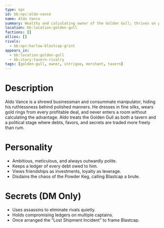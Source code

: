 ```yaml
---
type: npc
id: bb:npc:aldo-vance
name: Aldo Vance
summary: Wealthy and calculating owner of the Golden Gull; thrives on politics, secrecy, and profit.
location: bb:location:golden-gull
factions: []
allies: []
rivals:
  - bb:npc:harlow-blastcap-grint
appears_in:
  - bb:location:golden-gull
  - bb:story:tavern-rivalry
tags: [golden-gull, owner, intrigue, merchant, tavern]
---
```


# Description
Aldo Vance is a shrewd businessman and consummate manipulator, hiding his ruthlessness behind polished manners. He dresses in fine silks, wears gold rings from every profitable deal, and never enters a room without calculating the advantage. Aldo treats the Golden Gull as both a tavern and a political stage where debts, favors, and secrets are traded more freely than rum.

# Personality
- Ambitious, meticulous, and always outwardly polite.  
- Keeps a ledger of every debt owed to him.  
- Views friendships as investments, loyalty as leverage.  
- Disdains the chaos of the Powder Keg, calling Blastcap a brute.  

# Secrets (DM Only)
- Uses assassins to eliminate rivals quietly.  
- Holds compromising ledgers on multiple captains.  
- Once arranged the “Lost Shipment Incident” to frame Blastcap.  
